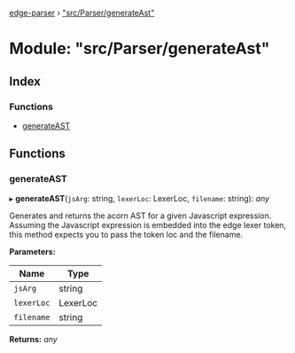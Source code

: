 [edge-parser](../README.md) › ["src/Parser/generateAst"](_src_parser_generateast_.md)

# Module: "src/Parser/generateAst"

## Index

### Functions

* [generateAST](_src_parser_generateast_.md#generateast)

## Functions

###  generateAST

▸ **generateAST**(`jsArg`: string, `lexerLoc`: LexerLoc, `filename`: string): *any*

Generates and returns the acorn AST for a given Javascript expression. Assuming
the Javascript expression is embedded into the edge lexer token, this method
expects you to pass the token loc and the filename.

**Parameters:**

Name | Type |
------ | ------ |
`jsArg` | string |
`lexerLoc` | LexerLoc |
`filename` | string |

**Returns:** *any*
